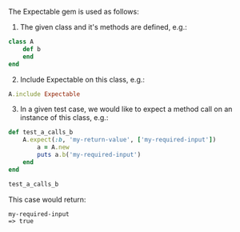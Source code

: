 The Expectable gem is used as follows:

1. The given class and it's methods are defined, e.g.:

```ruby
class A
	def b
	end
end
```
2. Include Expectable on this class, e.g.:

```ruby
A.include Expectable
```

3. In a given test case, we would like to expect a method call on an instance of this class, e.g.:

```ruby
def test_a_calls_b
	A.expect(:b, 'my-return-value', ['my-required-input'])
		a = A.new
		puts a.b('my-required-input')
	end
end

test_a_calls_b
```

This case would return:

```
my-required-input
=> true
```
